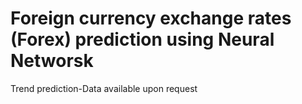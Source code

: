 # Foreign currency exchange rates (Forex) prediction using Neural Networsk
Trend prediction-Data available upon request
